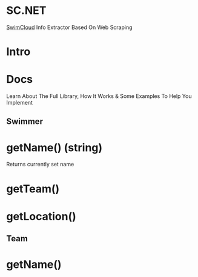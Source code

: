 # SC.NET
[SwimCloud](https://swimcloud.com/) Info Extractor Based On Web Scraping

# Intro

# Docs

Learn About The Full Library, How It Works & Some Examples To Help You Implement

## Swimmer

# getName() (<b>string</b>)
Returns currently set name 

# getTeam()

# getLocation()

## Team

# getName()
